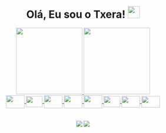 <h1 align="center">Olá, Eu sou o Txera! <img
src="https://github.com/blackcater/blackcater/raw/main/images/Hi.gif" height="32" /></h1>


<div align="center">
<a href="https://github.com/seu-usuário-aqui">
<img height="180em" src="https://github-readme-stats.vercel.app/api/top-langs/?username=LucasGTeixeira&layout=compact&langs_count=7&theme=dark"/>
<img height="180em" src="https://i.chzbgr.com/full/7712992512/h50923CC0/my-dating-profile-almost-done"/>
</div>


<div style="display: inline_block" align="center">
  <img align="center" height="35" width="50" src="https://cdn.jsdelivr.net/gh/devicons/devicon/icons/java/java-original.svg" />
  <img align="center" height="30" width="45" src="https://cdn.jsdelivr.net/gh/devicons/devicon/icons/kotlin/kotlin-original.svg" />
  <img align="center" height="35" width="50" src="https://cdn.jsdelivr.net/gh/devicons/devicon/icons/c/c-original.svg" />
  <img align="center" height="35" width="50" src="https://cdn.jsdelivr.net/gh/devicons/devicon/icons/python/python-original.svg" />
  <img align="center" height="35" width="50" src="https://cdn.jsdelivr.net/gh/devicons/devicon/icons/php/php-original.svg" />
  <img align="center" height="30" width="45" src="https://cdn.jsdelivr.net/gh/devicons/devicon/icons/javascript/javascript-original.svg" />
  <img align="center" height="31" width="50" src="https://cdn.jsdelivr.net/gh/devicons/devicon/icons/html5/html5-original.svg" />
  <img align="center" height="31" width="50" src="https://cdn.jsdelivr.net/gh/devicons/devicon/icons/css3/css3-original.svg" />
</div>
<br><br>
<div align="center">
  <a href = "mailto:s.lucasg@gmail.com"><img src="https://img.shields.io/badge/Gmail-D14836?style=for-the-badge&logo=gmail&logoColor=white" target="_blank"></a>
  <a href="https://www.linkedin.com/in/lucas-teixeira-5bb172239/" target="_blank"><img src="https://img.shields.io/badge/-LinkedIn-%230077B5?style=for-the-badge&logo=linkedin&logoColor=white" target="_blank"></a> 
</div>
